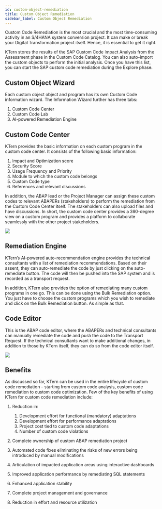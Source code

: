 ```yaml
---
id: custom-object-remediation
title: Custom Object Remediation
sidebar_label: Custom Object Remediation
---
```


Custom Code Remediation is the most crucial and the most time-consuming activity in an S/4HANA system conversion project. It can make or break your Digital Transformation project itself. Hence, it is essential to get it right.

KTern stores the results of the SAP Custom Code Impact Analysis from the Assessment phase in the Custom Code Catalog. You can also auto-import the custom objects to perform the initial analysis. Once you have this list, you can start the SAP custom code remediation during the Explore phase.

## Custom Object Wizard

Each custom object object and program has its own Custom Code information wizard. The Information Wizard further has three tabs:

1. Custom Code Center
2. Custom Code Lab
3. AI-powered Remediation Engine

## Custom Code Center

KTern provides the basic information on each custom program in the custom code center. It consists of the following basic information:

1. Impact and Optimization score
2. Security Score
3. Usage Frequency and Priority
4. Module to which the custom code belongs
5. Custom Code type
6. References and relevant discussions

In addition, the ABAP lead or the Project Manager can assign these custom codes to relevant ABAPERs (stakeholders) to perform the remediation from the Custom Code Center itself. The stakeholders can also upload files and have discussions. In short, the custom code center provides a 360-degree view on a custom program and provides a platform to collaborate seamlessly with the other project stakeholders.

![](https://storage.googleapis.com/ktern-docs-files/remediation-1.png)

## Remediation Engine

KTern’s AI-powered auto-recommendation engine provides the technical consultants with a list of remediation recommendations. Based on their assent, they can auto-remediate the code by just clicking on the auto-remediate button. The code will then be pushed into the SAP system and is recorded as a transport request.

In addition, KTern also provides the option of remediating many custom programs in one go. This can be done using the Bulk Remediation option. You just have to choose the custom programs which you wish to remediate and click on the Bulk Remediation button. As simple as that.

## Code Editor

This is the ABAP code editor, where the ABAPERs and technical consultants can manually remediate the code and push the code to the Transport Request. If the technical consultants want to make additional changes, in addition to those by KTern itself, they can do so from the code editor itself.

![](https://storage.googleapis.com/ktern-docs-files/code-editor.png)

## Benefits

As discussed so far, KTern can be used in the entire lifecycle of custom code remediation – starting from custom code analysis, custom code remediation to custom code optimization. Few of the key benefits of using KTern for custom code remediation include:

1. Reduction in:

   1. Development effort for functional (mandatory) adaptations
   2. Development effort for performance adaptations
   3. Project cost tied to custom code adaptations
   4. Number of custom code violations

2. Complete ownership of custom ABAP remediation project
3. Automated code fixes eliminating the risks of new errors being introduced by manual modifications
4. Articulation of impacted application areas using interactive dashboards
5. Improved application performance by remediating SQL statements
6. Enhanced application stability
7. Complete project management and governance
8. Reduction in effort and resource utilization
